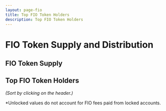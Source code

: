 ```yaml
---
layout: page-fio
title: Top FIO Token Holders
description: Top FIO Token Holders
---
```


# FIO Token Supply and Distribution

## FIO Token Supply

<div id="supply_table"> </div>

## Top FIO Token Holders

*(Sort by clicking on the header.)*

<div id="holders_table"> 
</div>

*Unlocked values do not account for FIO fees paid from locked accounts.

<script>

  var totalSupply, totalCirc, totalLocked, totalBalance, unlockedBalance, lockAmount, type, type2inhibit, unlockFraction, votableTokensFraction;


  // Get some initial date and unlock fraction data:

  function datediff(first, second) {
    // Take the difference between the dates and divide by milliseconds per day.
    // Round to nearest whole number to deal with DST.
    return Math.round((second-first)/(1000*60*60*24));
  }

  var date = new Date();
  //console.log('date: ', date)
  var dt = date.getTime();  // Current date in milliseconds since 1970
  //console.log('dt: ', dt)

  var dateGenesis = new Date( "March 30, 2020 12:09:00" );
  //console.log('dateGenesis: ', dateGenesis)
  var dt2 = dateGenesis.getTime();  // Date of Genesis block in milliseconds since 1970
  //console.log('dt2: ', dt2)

  var daysSinceGenesis = datediff(dt2, dt)
  //console.log("daysSinceGenesis: ", daysSinceGenesis);

  if (daysSinceGenesis<90) {
    unlockFraction = 0
  } else if (daysSinceGenesis<270) {
    unlockFraction = .06
  } else if (daysSinceGenesis<450) {
    unlockFraction = .248
  } else if (daysSinceGenesis<630) {
    unlockFraction = .436
  } else if (daysSinceGenesis<810) {
    unlockFraction = .624
  } else if (daysSinceGenesis<990) {
    unlockFraction = .812
  } else {unlockFraction = 1};


  // Create the supply table:

  $('#supply_table').append('<table class="table"></table>');
  var supplyTable = $('#supply_table').children();
  supplyTable.append('<tr><th>Statistic</th><th>Description</th><th>Value</th></th></tr>' );

  $.get("https://fioprotocol.io/supply", function(data, status){
    totalSupply = Math.trunc(parseFloat(data));
    supplyTable.append('<tr><td>Total supply</td><td>All tokens that were ever minted. Maximum token supply is capped at 1,000,000,000 FIO.</td><td> ' + totalSupply.toLocaleString() + '</td></tr>');  
  })
  .then(function() {
    return $.get("https://fioprotocol.io/circulating", function(data, status){
      totalCirc = Math.trunc(parseFloat(data));
      supplyTable.append('<tr><td>Circulating supply</td><td>Total supply less locked tokens.</td><td> ' + totalCirc.toLocaleString() + '</td></tr>');
    });
  })
  .then(function() {
    return $.get("https://fioprotocol.io/locked", function(data, status){
      totalLocked = Math.trunc(parseFloat(data));
      supplyTable.append('<tr><td>Locked tokens</td><td>Tokens which are locked and cannot be transferred.</td><td> ' + totalLocked.toLocaleString() + '</td></tr>');
    });
  })
  .then(function() {
    var totalType3 = 50000000;
    lockedAndVotable = totalType3 * (1-unlockFraction); // Locked Type 3 tokens are votable
    totalVotable = lockedAndVotable + totalCirc;
    supplyTable.append('<tr><td>Votable tokens</td><td>Total votable locked and unlocked tokens.</td><td> ' + totalVotable.toLocaleString() + '</td></tr>');
  })


  // Create the locked tokens table:

  $.getJSON("token-locked.txt", function (data) {
    lockAmount = data;
  });

  $.getJSON("token-type.txt", function (data) {
    type = data;
  });

  // Lock type 2 inhibit flag
  $.getJSON("token-lock2.txt", function (data) {
    type2inhibit = data;
  });

  function sort_acct() {
    var table=$('#table');
    var tbody =$('#table1');

    tbody.find('tr').sort(function(a, b) {

      if($('#total_order').val()=='asc') {
        return ($('td', a).eq(0).text() >= $('td', b).eq(0).text() ? 1 : -1);
      } else {
        return ($('td', a).eq(0).text() >= $('td', b).eq(0).text() ? -1 : 1);
      }
    }).appendTo(tbody);
      
    var sort_order=$('#total_order').val();
    if(sort_order=="asc") {
      document.getElementById("total_order").value="desc";
    }
    if(sort_order=="desc") {
      document.getElementById("total_order").value="asc";
    }
  }

  function sort_total() {
    var table=$('#table');
    var tbody =$('#table1');

    tbody.find('tr').sort(function(a, b) {

      if($('#acct_order').val()=='asc') {
        return (parseInt($('td', a).eq(1).text().replace(/"|\,|\./g, '')) >= parseInt($('td', b).eq(1).text().replace(/"|\,|\./g, '')) ? 1 : -1);
      } else {
        return (parseInt($('td', a).eq(1).text().replace(/"|\,|\./g, '')) >= parseInt($('td', b).eq(1).text().replace(/"|\,|\./g, '')) ? -1 : 1);
      }
    }).appendTo(tbody);
      
    var sort_order=$('#acct_order').val();
    if(sort_order=="asc") {
      document.getElementById("acct_order").value="desc";
    }
    if(sort_order=="desc") {
      document.getElementById("acct_order").value="asc";
    }
  }

  function sort_unlocked() {
    var table = $('#table');
    var tbody = $('#table1');

    tbody.find('tr').sort(function(a, b) {
      if($('#unlocked_order').val()=='asc') {
        return (parseInt($('td', a).eq(2).text().replace(/"|\,|\./g, '')) >= parseInt($('td', b).eq(2).text().replace(/"|\,|\./g, '')) ? 1 : -1)
      } else {
        return (parseInt($('td', a).eq(2).text().replace(/"|\,|\./g, '')) >= parseInt($('td', b).eq(2).text().replace(/"|\,|\./g, '')) ? -1 : 1);
      }
    }).appendTo(tbody);
    
    var sort_order=$('#unlocked_order').val();
    if(sort_order=="asc") {
      document.getElementById("unlocked_order").value="desc";
    }
    if(sort_order=="desc") {
      document.getElementById("unlocked_order").value="asc";
    }
  }

  function sort_votable() {
    var table = $('#table');
    var tbody = $('#table1');

    tbody.find('tr').sort(function(a, b) {
      if($('#votable_order').val()=='asc') {
        return (parseInt($('td', a).eq(3).text().replace(/"|\,|\./g, '')) >= parseInt($('td', b).eq(3).text().replace(/"|\,|\./g, '')) ? 1 : -1)
      } else {
        return (parseInt($('td', a).eq(3).text().replace(/"|\,|\./g, '')) >= parseInt($('td', b).eq(3).text().replace(/"|\,|\./g, '')) ? -1 : 1);
      }
    }).appendTo(tbody);
    
    var sort_order=$('#votable_order').val();
    if(sort_order=="asc") {
      document.getElementById("votable_order").value="desc";
    }
    if(sort_order=="desc") {
      document.getElementById("votable_order").value="asc";
    }
  }

  $('#holders_table').append('<table class="table" id="mytable" align="center"></table>');
  var table = $('#holders_table').children();
  table.append( '<tr><th onclick="sort_acct();">Account</th><th onclick="sort_total();">Total FIO Balance</th><th onclick="sort_unlocked();">Unlocked*</th><th onclick="sort_votable();">Votable</th></tr>' );

  table.append('<tbody id="table1">');
  
  $.getJSON("https://fio-eosams.light.xeos.me/api/topholders/fio/fio.token/FIO/100", function (data) {
    $.each(data, function (key, entry) {
      totalBalance = 0;
      initialLock = 0;
      totalBalance = parseFloat(Math.trunc(entry[1]));
      initialLock = parseFloat(Math.trunc(lockAmount[entry[0]])) || 0;      
      acctType = type[entry[0]] || "";
      inhibit = type2inhibit[entry[0]] || "";

      if (acctType == 1) {
        remainingLocked = (1-unlockFraction) * initialLock;
        unlockedBalance = totalBalance - remainingLocked;
        votableTokens = totalBalance - remainingLocked;
        //console.log('account: ', entry[0].toLocaleString())
        //console.log('remainingLocked: ', remainingLocked)
        //console.log('unlockedBalance: ', unlockedBalance)
        //console.log('initialLock: ', initialLock)
        //votableTokensFraction = unlockFraction < .3 ? .3 : unlockFraction;
        //if (votableTokensFraction * initialLock > unlockedBalance) {
        //  votableTokens = votableTokensFraction * initialLock;
        //} else {
        //  votableTokens = unlockedBalance
        //}
      } else if (acctType == 2) {
        // partner locks
        if (inhibit == 1) { // Account is permanently locked
          remainingLocked = initialLock;
          unlockedBalance = 0;
          votableTokens = 0;
        } else {
          remainingLocked = (1-unlockFraction) * initialLock;
          unlockedBalance = totalBalance - remainingLocked;
          votableTokens = totalBalance;
        }
      } else if (acctType == 3) {
        remainingLocked = (1-unlockFraction) * initialLock;
        unlockedBalance = totalBalance - remainingLocked;
        votableTokens = totalBalance;
      } else if (acctType == 4) {
        if (totalBalance <= initialLock) {
          remainingLocked = totalBalance;
          unlockedBalance = 0;
          votableTokens = 0;
        } else {
          remainingLocked = initialLock;
          unlockedBalance = totalBalance - initialLock;
          votableTokens = totalBalance - initialLock;
        }
      } else {
        remainingLocked = 0;
        unlockedBalance = totalBalance;
        votableTokens = totalBalance;
      }

      // Because locked tokens can be used to pay fees, the remainingLocked can become less than totalBalance in some cases. 
      // This adjusts for negative unlockedBalance. But, it means Unlocked is not totally accurate...
      unlockedBalance = unlockedBalance < 0 ? 0 : unlockedBalance;
      votableTokens = votableTokens < 0 ? 0 : votableTokens;

      table.append( '<tr><td><a href="https://fio.bloks.io/account/' + entry[0].toLocaleString()  + '" target="_blank">' + entry[0].toLocaleString() + '</a></td><td> ' + Math.trunc(totalBalance).toLocaleString() + '</td><td> ' + Math.trunc(unlockedBalance).toLocaleString() + '</td><td> ' + Math.trunc(votableTokens).toLocaleString()  + '</td></tr>' );  
    })
  });

  table.append('</tbody>');
  $('#holders_table').append('<input type="hidden" id="acct_order" value="desc">');
  $('#holders_table').append('<input type="hidden" id="total_order" value="desc">');
  $('#holders_table').append('<input type="hidden" id="unlocked_order" value="desc">');
  $('#holders_table').append('<input type="hidden" id="votable_order" value="desc">');

</script>





